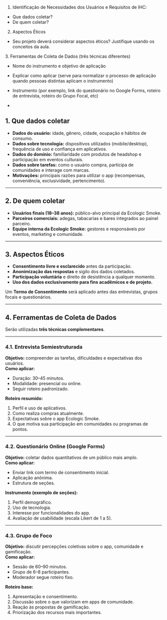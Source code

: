 1. Identificação de Necessidades dos Usuários e Requisitos de IHC:
- Que dados coletar?
- De quem coletar?

2. Aspectos Éticos
- Seu projeto deverá considerar aspectos éticos? Justifique usando os conceitos da aula.

3.​ Ferramentas de Coleta de Dados (três técnicas diferentes)
- Nome do instrumento e objetivo de aplicação
- Explicar como aplicar (serve para normalizar o processo de aplicação quando pessoas distintas aplicam o instrumento)
- Instrumento (por exemplo, link do questionário no Google Forms, roteiro de entrevista, roteiro do Grupo Focal, etc)

- 
## 1. Que dados coletar

- **Dados do usuário:** idade, gênero, cidade, ocupação e hábitos de consumo.  
- **Dados sobre tecnologia:** dispositivos utilizados (mobile/desktop), frequência de uso e confiança em aplicativos.  
- **Dados do domínio:** familiaridade com produtos de headshop e participação em eventos culturais.  
- **Dados sobre tarefas:** como o usuário compra, participa de comunidades e interage com marcas.  
- **Motivações:** principais razões para utilizar o app (recompensas, conveniência, exclusividade, pertencimento).

---

## 2. De quem coletar

- **Usuários finais (18–38 anos):** público-alvo principal da Ecologic Smoke.  
- **Parceiros comerciais:** adegas, tabacarias e bares integrados ao painel parceiro.  
- **Equipe interna da Ecologic Smoke:** gestores e responsáveis por eventos, marketing e comunidade.

---

## 3. Aspectos Éticos

- **Consentimento livre e esclarecido** antes da participação.  
- **Anonimização das respostas** e sigilo dos dados coletados.  
- **Participação voluntária** e direito de desistência a qualquer momento.  
- **Uso dos dados exclusivamente para fins acadêmicos e de projeto.**

Um **Termo de Consentimento** será aplicado antes das entrevistas, grupos focais e questionários.

---

## 4. Ferramentas de Coleta de Dados

Serão utilizadas **três técnicas complementares**.

---

### 4.1. Entrevista Semiestruturada  
**Objetivo:** compreender as tarefas, dificuldades e expectativas dos usuários.  
**Como aplicar:**  
- Duração: 30–45 minutos.  
- Modalidade: presencial ou online.  
- Seguir roteiro padronizado.

**Roteiro resumido:**  
1. Perfil e uso de aplicativos.  
2. Como realiza compras atualmente.  
3. Expectativas sobre o app Ecologic Smoke.  
4. O que motiva sua participação em comunidades ou programas de pontos.

---

### 4.2. Questionário Online (Google Forms)  
**Objetivo:** coletar dados quantitativos de um público mais amplo.  
**Como aplicar:**  
- Enviar link com termo de consentimento inicial.  
- Aplicação anônima.  
- Estrutura de seções.

**Instrumento (exemplo de seções):**  
1. Perfil demográfico.  
2. Uso de tecnologia.  
3. Interesse por funcionalidades do app.  
4. Avaliação de usabilidade (escala Likert de 1 a 5).  

---

### 4.3. Grupo de Foco  
**Objetivo:** discutir percepções coletivas sobre o app, comunidade e gamificação.  
**Como aplicar:**  
- Sessão de 60–90 minutos.  
- Grupo de 6–8 participantes.  
- Moderador segue roteiro fixo.

**Roteiro base:**  
1. Apresentação e consentimento.  
2. Discussão sobre o que valorizam em apps de comunidade.  
3. Reação às propostas de gamificação.  
4. Priorização dos recursos mais importantes. 
